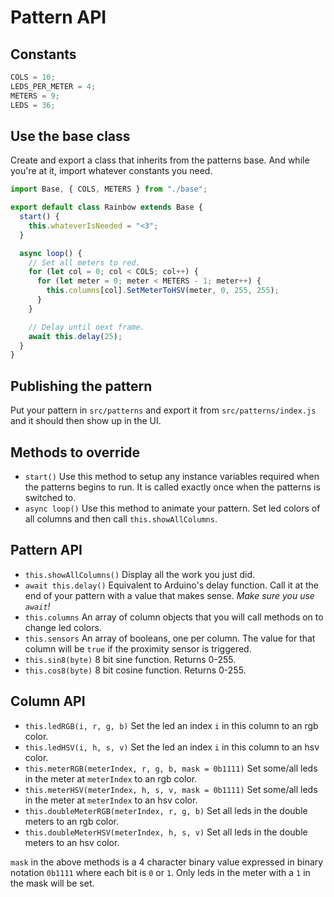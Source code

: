 # Pattern API

## Constants

```js
COLS = 10;
LEDS_PER_METER = 4;
METERS = 9;
LEDS = 36;
```

## Use the base class

Create and export a class that inherits from the patterns base. And while you're at it, import whatever constants you need.

```js
import Base, { COLS, METERS } from "./base";

export default class Rainbow extends Base {
  start() {
    this.whateverIsNeeded = "<3";
  }

  async loop() {
    // Set all meters to red.
    for (let col = 0; col < COLS; col++) {
      for (let meter = 0; meter < METERS - 1; meter++) {
        this.columns[col].SetMeterToHSV(meter, 0, 255, 255);
      }
    }

    // Delay until next frame.
    await this.delay(25);
  }
}
```

## Publishing the pattern

Put your pattern in `src/patterns` and export it from `src/patterns/index.js` and it should then show up in the UI.

## Methods to override

- `start()` Use this method to setup any instance variables required when the patterns begins to run. It is called exactly once when the patterns is switched to.
- `async loop()` Use this method to animate your pattern. Set led colors of all columns and then call `this.showAllColumns`.

## Pattern API

- `this.showAllColumns()` Display all the work you just did.
- `await this.delay()` Equivalent to Arduino's delay function. Call it at the end of your pattern with a value that makes sense. _Make sure you use `await`!_
- `this.columns` An array of column objects that you will call methods on to change led colors.
- `this.sensors` An array of booleans, one per column. The value for that column will be `true` if the proximity sensor is triggered.
- `this.sin8(byte)` 8 bit sine function. Returns 0-255.
- `this.cos8(byte)` 8 bit cosine function. Returns 0-255.

## Column API

- `this.ledRGB(i, r, g, b)` Set the led an index `i` in this column to an rgb color.
- `this.ledHSV(i, h, s, v)` Set the led an index `i` in this column to an hsv color.
- `this.meterRGB(meterIndex, r, g, b, mask = 0b1111)` Set some/all leds in the meter at `meterIndex` to an rgb color.
- `this.meterHSV(meterIndex, h, s, v, mask = 0b1111)` Set some/all leds in the meter at `meterIndex` to an hsv color.
- `this.doubleMeterRGB(meterIndex, r, g, b)` Set all leds in the double meters to an rgb color.
- `this.doubleMeterHSV(meterIndex, h, s, v)` Set all leds in the double meters to an hsv color.

`mask` in the above methods is a 4 character binary value expressed in binary notation `0b1111` where each bit is `0` or `1`. Only leds in the meter with a `1` in the mask will be set.
